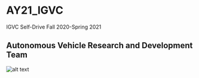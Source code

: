 # AY21_IGVC
IGVC Self-Drive Fall 2020-Spring 2021
## Autonomous Vehicle Research and Development Team
![alt text](https://github.com/westpoint-robotics/AY21_IGVC/tree/master/Images/IGVC.png?raw=true)